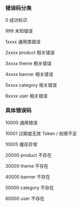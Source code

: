 ### 错误码分类

0 成功标识

999 未知错误

1xxxx 通用类错误

2xxxx product  相关错误

3xxxx theme    相关错误

4xxxx banner   相关错误

5xxxx category 相关错误

6xxxx user     相关错误

### 具体错误码
10000 通用错误

10001 过期或无效 Token / 权限不足

10005 缓存异常

20000 product  不存在

30000 theme    不存在

40000 banner   不存在

50000 category 不存在

60000 user     不存在
